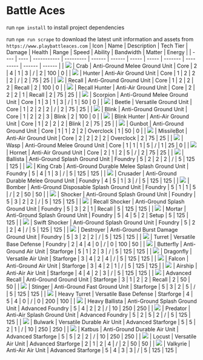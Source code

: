 # Battle Aces

run `npm install` to install project dependencies

run `npm run scrape` to download the latest unit information and assets from `https://www.playbattleaces.com`
| Icon | Name | Description | Tech Tier | Damage | Health | Range | Speed | Ability | Bandwidth | Matter | Energy |
| ---- | ---- | ----------- | --------- | ------ | ------ | ----- | ----- | ------- | --------- | ------ | ------ |
| <img src="./images/units/crab-black.png"> | Crab | Anti-Ground Melee Ground Unit | Core | 2 | 4 | 1 | 3 | / | 2 | 100 | 0 |
| <img src="./images/units/hunter-black.png"> | Hunter | Anti-Air Ground Unit | Core | 1 | 2 | 2 | 2 | / | 2 | 75 | 25 |
| <img src="./images/units/recall-black.png"> | Recall | Anti-Ground Ground Unit | Core | 1 | 2 | 2 | 2 | Recall | 2 | 100 | 0 |
| <img src="./images/units/recallhunter-black.png"> | Recall Hunter | Anti-Air Ground Unit | Core | 2 | 2 | 2 | 1 | Recall | 2 | 75 | 25 |
| <img src="./images/units/scorpion-black.png"> | Scorpion | Anti-Ground Melee Ground Unit | Core | 1 | 3 | 1 | 3 | / | 1 | 50 | 0 |
| <img src="./images/units/beetle-black.png"> | Beetle | Versatile Ground Unit | Core | 1 | 2 | 2 | 2 | / | 2 | 75 | 25 |
| <img src="./images/units/blink-black.png"> | Blink | Anti-Ground Ground Unit | Core | 1 | 2 | 2 | 3 | Blink | 2 | 100 | 0 |
| <img src="./images/units/blinkhunter-black.png"> | Blink Hunter | Anti-Air Ground Unit | Core | 1 | 2 | 2 | 2 | Blink | 2 | 75 | 25 |
| <img src="./images/units/gunbot-black.png"> | Gunbot | Anti-Ground Ground Unit | Core | 1 | 1 | 2 | 2 | Overclock | 1 | 50 | 0 |
| <img src="./images/units/missilebot-black.png"> | MissileBot | Anti-Air Ground Unit | Core | 2 | 2 | 2 | 2 | Overclock | 2 | 75 | 25 |
| <img src="./images/units/wasp-black.png"> | Wasp | Anti-Ground Melee Ground Unit | Core | 1 | 1 | 1 | 5 | / | 1 | 25 | 0 |
| <img src="./images/units/hornet-black.png"> | Hornet | Anti-Air Ground Unit | Core | 2 | 1 | 2 | 5 | / | 2 | 75 | 25 |
| <img src="./images/units/ballista-black.png"> | Ballista | Anti-Ground Splash Ground Unit | Foundry | 5 | 2 | 2 | 2 | / | 5 | 125 | 125 |
| <img src="./images/units/kingcrab-black.png"> | King Crab | Anti-Ground Durable Melee Splash Ground Unit | Foundry | 5 | 4 | 1 | 3 | / | 5 | 125 | 125 |
| <img src="./images/units/crusader-black.png"> | Crusader | Anti-Ground Durable Melee Ground Unit | Foundry | 4 | 5 | 1 | 3 | / | 5 | 125 | 125 |
| <img src="./images/units/bomber-black.png"> | Bomber | Anti-Ground Disposable Splash Ground Unit | Foundry | 5 | 1 | 1 | 5 | / | 2 | 50 | 50 |
| <img src="./images/units/shocker-black.png"> | Shocker | Anti-Ground Splash Ground Unit | Foundry | 5 | 3 | 2 | 2 | / | 5 | 125 | 125 |
| <img src="./images/units/recallshocker-black.png"> | Recall Shocker | Anti-Ground Splash Ground Unit | Foundry | 5 | 3 | 2 | 1 | Recall | 5 | 125 | 125 |
| <img src="./images/units/mortar-black.png"> | Mortar | Anti-Ground Splash Ground Unit | Foundry | 5 | 4 | 5 | 2 | Setup | 5 | 125 | 125 |
| <img src="./images/units/swiftshocker-black.png"> | Swift Shocker | Anti-Ground Splash Ground Unit | Foundry | 5 | 2 | 2 | 4 | / | 5 | 125 | 125 |
| <img src="./images/units/destroyer-black.png"> | Destroyer | Anti-Ground Burst Damage Ground Unit | Foundry | 5 | 3 | 2 | 2 | / | 5 | 125 | 125 |
| <img src="./images/units/turret-black.png"> | Turret | Versatile Base Defense | Foundry | 2 | 4 | 4 | 0 | / | 0 | 100 | 50 |
| <img src="./images/units/butterfly-black.png"> | Butterfly | Anti-Ground Air Unit | Starforge | 5 | 1 | 2 | 3 | / | 5 | 125 | 125 |
| <img src="./images/units/dragonfly-black.png"> | Dragonfly | Versatile Air Unit | Starforge | 3 | 4 | 2 | 4 | / | 5 | 125 | 125 |
| <img src="./images/units/falcon-black.png"> | Falcon | Anti-Ground Air Unit | Starforge | 3 | 4 | 2 | 1 | / | 5 | 125 | 125 |
| <img src="./images/units/airship-black.png"> | Airship | Anti-Air Air Unit | Starforge | 4 | 4 | 2 | 3 | / | 5 | 125 | 125 |
| <img src="./images/units/advancedrecall-black.png"> | Advanced Recall | Anti-Ground Ground Unit | Starforge | 3 | 1 | 2 | 2 | Recall | 2 | 50 | 50 |
| <img src="./images/units/stinger-black.png"> | Stinger | Anti-Ground Fast Ground Unit | Starforge | 5 | 3 | 2 | 5 | / | 5 | 125 | 125 |
| <img src="./images/units/heavyturret-black.png"> | Heavy Turret | Versatile Base Defense | Starforge | 4 | 5 | 4 | 0 | / | 0 | 200 | 100 |
| <img src="./images/units/heavyballista-black.png"> | Heavy Ballista | Anti-Ground Splash Ground Unit | Advanced Foundry | 5 | 4 | 2 | 2 | / | 10 | 250 | 250 |
| <img src="./images/units/predator-black.png"> | Predator | Anti-Air Splash Ground Unit | Advanced Foundry | 5 | 2 | 5 | 2 | / | 5 | 125 | 125 |
| <img src="./images/units/bulwark-black.png"> | Bulwark | Versatile Durable Air Unit | Advanced Starforge | 5 | 5 | 2 | 1 | / | 10 | 250 | 250 |
| <img src="./images/units/katbus-black.png"> | Katbus | Anti-Ground Durable Air Unit | Advanced Starforge | 5 | 5 | 2 | 2 | / | 10 | 250 | 250 |
| <img src="./images/units/locust-black.png"> | Locust | Versatile Air Unit | Advanced Starforge | 2 | 1 | 2 | 4 | / | 2 | 50 | 50 |
| <img src="./images/units/valkyrie-black.png"> | Valkyrie | Anti-Air Air Unit | Advanced Starforge | 5 | 4 | 3 | 3 | / | 5 | 125 | 125 |
